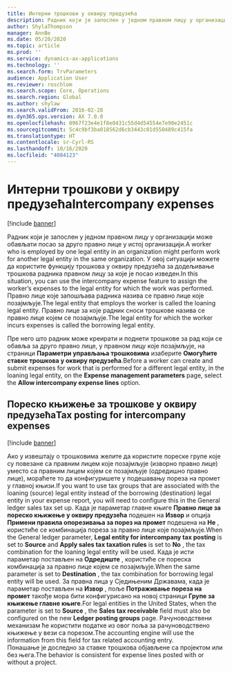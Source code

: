 ```yaml
---
title: Интерни трошкови у оквиру предузећа
description: Радник који је запослен у једном правном лицу у организацији може обављати посао за друго правно лице у истој организацији. У овој ситуацији можете да користите функцију трошкова у оквиру предузећа за додељивање трошкова радника правном лицу за које је посао изведен.
author: ShylaThompson
manager: AnnBe
ms.date: 05/20/2020
ms.topic: article
ms.prod: ''
ms.service: dynamics-ax-applications
ms.technology: ''
ms.search.form: TrvParameters
audience: Application User
ms.reviewer: roschlom
ms.search.scope: Core, Operations
ms.search.region: Global
ms.author: shylaw
ms.search.validFrom: 2016-02-28
ms.dyn365.ops.version: AX 7.0.0
ms.openlocfilehash: 0967f23e4e1f8e0431c55d4d54554e7e90e2451c
ms.sourcegitcommit: 5c4c9bf3ba018562d6cb3443c01d550489c415fa
ms.translationtype: HT
ms.contentlocale: sr-Cyrl-RS
ms.lasthandoff: 10/16/2020
ms.locfileid: "4084123"
---
```

# <a name="intercompany-expenses"></a><span data-ttu-id="e4c9e-104">Интерни трошкови у оквиру предузећа</span><span class="sxs-lookup"><span data-stu-id="e4c9e-104">Intercompany expenses</span></span>

[!include [banner](../includes/banner.md)]

<span data-ttu-id="e4c9e-105">Радник који је запослен у једном правном лицу у организацији може обављати посао за друго правно лице у истој организацији.</span><span class="sxs-lookup"><span data-stu-id="e4c9e-105">A worker who is employed by one legal entity in an organization might perform work for another legal entity in the same organization.</span></span> <span data-ttu-id="e4c9e-106">У овој ситуацији можете да користите функцију трошкова у оквиру предузећа за додељивање трошкова радника правном лицу за које је посао изведен.</span><span class="sxs-lookup"><span data-stu-id="e4c9e-106">In this situation, you can use the intercompany expense feature to assign the worker’s expenses to the legal entity for which the work was performed.</span></span> <span data-ttu-id="e4c9e-107">Правно лице које запошљава радника назива се правно лице које позајмљује.</span><span class="sxs-lookup"><span data-stu-id="e4c9e-107">The legal entity that employs the worker is called the loaning legal entity.</span></span> <span data-ttu-id="e4c9e-108">Правно лице за које радник сноси трошкове назива се правно лице којем се позајмљује.</span><span class="sxs-lookup"><span data-stu-id="e4c9e-108">The legal entity for which the worker incurs expenses is called the borrowing legal entity.</span></span> 

<span data-ttu-id="e4c9e-109">Пре него што радник може креирати и поднети трошкове за рад који се обавља за друго правно лице, у правном лицу које позајмљује, на страници **Параметри управљања трошковима** изаберите **Омогућите ставке трошкова у оквиру предузећа**.</span><span class="sxs-lookup"><span data-stu-id="e4c9e-109">Before a worker can create and submit expenses for work that is performed for a different legal entity, in the loaning legal entity, on the **Expense management parameters** page, select the **Allow intercompany expense lines** option.</span></span> 

## <a name="tax-posting-for-intercompany-expenses"></a><span data-ttu-id="e4c9e-110">Пореско књижење за трошкове у оквиру предузећа</span><span class="sxs-lookup"><span data-stu-id="e4c9e-110">Tax posting for intercompany expenses</span></span>

[!include [banner](../includes/banner.md)]

<span data-ttu-id="e4c9e-111">Ако у извештају о трошковима желите да користите пореске групе које су повезане са правним лицем које позајмљује (изворно правно лице) уместо са правним лицем којем се позајмљује (одредишно правно лице), мораћете то да конфигуришете у подешавању пореза на промет у главној књизи.</span><span class="sxs-lookup"><span data-stu-id="e4c9e-111">If you want to use tax groups that are associated with the loaning (source) legal entity instead of the borrowing (destination) legal entity in your expense report, you will need to configure this in the General ledger sales tax set up.</span></span> <span data-ttu-id="e4c9e-112">Када је параметар главне књиге **Правно лице за пореско књижење у оквиру предузећа** подешен на **Извор** и опција **Примени правила опорезивања за порез на промет** подешена на **Не** , користиће се комбинација пореза за правно лице које позајмљује.</span><span class="sxs-lookup"><span data-stu-id="e4c9e-112">When the General ledger parameter, **Legal entity for intercompany tax posting** is set to **Source** and **Apply sales tax taxation rules** is set to **No** , the tax combination for the loaning legal entity will be used.</span></span> <span data-ttu-id="e4c9e-113">Када је исти параметар постављен на **Одредиште** , користиће се пореска комбинација за правно лице којем се позајмљује.</span><span class="sxs-lookup"><span data-stu-id="e4c9e-113">When the same parameter is set to **Destination** , the tax combination for borrowing legal entity will be used.</span></span> <span data-ttu-id="e4c9e-114">За правна лица у Сједињеним Државама, када је параметар постављен на **Извор** , поље **Потраживање пореза на промет** такође мора бити конфигурисано на новој страници **Групе за књижење главне књиге**.</span><span class="sxs-lookup"><span data-stu-id="e4c9e-114">For legal entities in the United States, when the parameter is set to **Source** , the **Sales tax receivable** field must also be configured on the new **Ledger posting groups** page.</span></span> <span data-ttu-id="e4c9e-115">Рачуноводствени механизам ће користити податке из овог поља за рачуноводствено књижење у вези са порезом.</span><span class="sxs-lookup"><span data-stu-id="e4c9e-115">The accounting engine will use the information from this field for tax related accounting entry.</span></span>   
<span data-ttu-id="e4c9e-116">Понашање је доследно за ставке трошкова објављене са пројектом или без њега.</span><span class="sxs-lookup"><span data-stu-id="e4c9e-116">The behavior is consistent for expense lines posted with or without a project.</span></span>  
